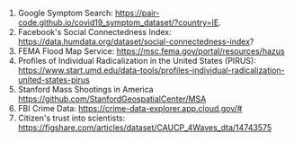 1. Google Symptom Search: https://pair-code.github.io/covid19_symptom_dataset/?country=IE. 
2. Facebook's Social Connectedness Index: https://data.humdata.org/dataset/social-connectedness-index? 
3. FEMA Flood Map Service: https://msc.fema.gov/portal/resources/hazus
4. Profiles of Individual Radicalization in the United States (PIRUS): https://www.start.umd.edu/data-tools/profiles-individual-radicalization-united-states-pirus 
5. Stanford Mass Shootings in America https://github.com/StanfordGeospatialCenter/MSA 
6. FBI Crime Data: https://crime-data-explorer.app.cloud.gov/# 
7. Citizen's trust into scientists: https://figshare.com/articles/dataset/CAUCP_4Waves_dta/14743575 

